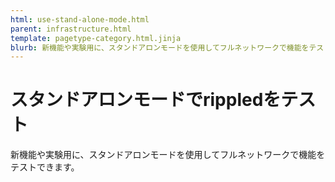 ```yaml
---
html: use-stand-alone-mode.html
parent: infrastructure.html
template: pagetype-category.html.jinja
blurb: 新機能や実験用に、スタンドアロンモードを使用してフルネットワークで機能をテストできます。
---
```

# スタンドアロンモードでrippledをテスト

新機能や実験用に、スタンドアロンモードを使用してフルネットワークで機能をテストできます。